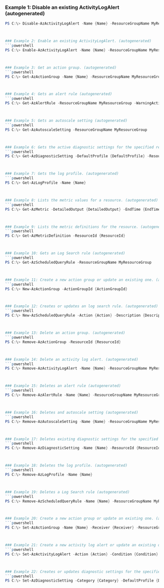 
### Example 1: Disable an existing ActivityLogAlert (autogenerated)
```powershell
PS C:\> Disable-AzActivityLogAlert -Name {Name} -ResourceGroupName MyResourceGroup



### Example 2: Enable an existing ActivityLogAlert. (autogenerated)
```powershell
PS C:\> Enable-AzActivityLogAlert -Name {Name} -ResourceGroupName MyResourceGroup



### Example 3: Get an action group. (autogenerated)
```powershell
PS C:\> Get-AzActionGroup -Name {Name} -ResourceGroupName MyResourceGroup



### Example 4: Gets an alert rule (autogenerated)
```powershell
PS C:\> Get-AzAlertRule -ResourceGroupName MyResourceGroup -WarningAction {WarningAction}



### Example 5: Gets an autoscale setting (autogenerated)
```powershell
PS C:\> Get-AzAutoscaleSetting -ResourceGroupName MyResourceGroup



### Example 6: Gets the active diagnostic settings for the specified resource. (autogenerated)
```powershell
PS C:\> Get-AzDiagnosticSetting -DefaultProfile {DefaultProfile} -ResourceId {ResourceId}



### Example 7: Gets the log profile. (autogenerated)
```powershell
PS C:\> Get-AzLogProfile -Name {Name}



### Example 8: Lists the metric values for a resource. (autogenerated)
```powershell
PS C:\> Get-AzMetric -DetailedOutput {DetailedOutput} -EndTime {EndTime} -MetricName {MetricName} -ResourceId {ResourceId} -StartTime {StartTime} -TimeGrain {TimeGrain}



### Example 9: Lists the metric definitions for the resource. (autogenerated)
```powershell
PS C:\> Get-AzMetricDefinition -ResourceId {ResourceId}



### Example 10: Gets an Log Search rule (autogenerated)
```powershell
PS C:\> Get-AzScheduledQueryRule -ResourceGroupName MyResourceGroup



### Example 11: Create a new action group or update an existing one. (autogenerated)
```powershell
PS C:\> New-AzActionGroup -ActionGroupId {ActionGroupId}



### Example 12: Creates or updates an log search rule. (autogenerated)
```powershell
PS C:\> New-AzScheduledQueryRule -Action {Action} -Description {Description} -Enabled  -Location westus -Name {Name} -ResourceGroupName MyResourceGroup -Schedule {Schedule} -Source {Source}



### Example 13: Delete an action group. (autogenerated)
```powershell
PS C:\> Remove-AzActionGroup -ResourceId {ResourceId}



### Example 14: Delete an activity log alert. (autogenerated)
```powershell
PS C:\> Remove-AzActivityLogAlert -Name {Name} -ResourceGroupName MyResourceGroup



### Example 15: Deletes an alert rule (autogenerated)
```powershell
PS C:\> Remove-AzAlertRule -Name {Name} -ResourceGroupName MyResourceGroup



### Example 16: Deletes and autoscale setting (autogenerated)
```powershell
PS C:\> Remove-AzAutoscaleSetting -Name {Name} -ResourceGroupName MyResourceGroup



### Example 17: Deletes existing diagnostic settings for the specified resource. (autogenerated)
```powershell
PS C:\> Remove-AzDiagnosticSetting -Name {Name} -ResourceId {ResourceId} -WarningAction {WarningAction}



### Example 18: Deletes the log profile. (autogenerated)
```powershell
PS C:\> Remove-AzLogProfile -Name {Name}



### Example 19: Deletes a Log Search rule (autogenerated)
```powershell
PS C:\> Remove-AzScheduledQueryRule -Name {Name} -ResourceGroupName MyResourceGroup



### Example 20: Create a new action group or update an existing one. (autogenerated)
```powershell
PS C:\> Set-AzActionGroup -Name {Name} -Receiver {Receiver} -ResourceGroupName MyResourceGroup -ShortName {ShortName}



### Example 21: Create a new activity log alert or update an existing one. (autogenerated)
```powershell
PS C:\> Set-AzActivityLogAlert -Action {Action} -Condition {Condition} -Location westus -Name {Name} -ResourceGroupName MyResourceGroup -Scope {Scope}



### Example 22: Creates or updates diagnostic settings for the specified resource. (autogenerated)
```powershell
PS C:\> Set-AzDiagnosticSetting -Category {Category} -DefaultProfile {DefaultProfile} -Enabled {Enabled} -EventHubAuthorizationRuleId {EventHubAuthorizationRuleId} -EventHubName {EventHubName} -Name {Name} -ResourceId {ResourceId}


